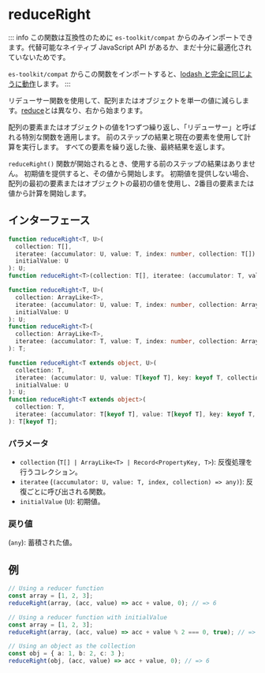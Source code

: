# reduceRight

::: info
この関数は互換性のために `es-toolkit/compat` からのみインポートできます。代替可能なネイティブ JavaScript API があるか、まだ十分に最適化されていないためです。

`es-toolkit/compat` からこの関数をインポートすると、[lodash と完全に同じように動作](../../../compatibility.md)します。
:::

リデューサー関数を使用して、配列またはオブジェクトを単一の値に減らします。[reduce](./reduce.md)とは異なり、右から始まります。

配列の要素またはオブジェクトの値を1つずつ繰り返し、「リデューサー」と呼ばれる特別な関数を適用します。
前のステップの結果と現在の要素を使用して計算を実行します。
すべての要素を繰り返した後、最終結果を返します。

`reduceRight()` 関数が開始されるとき、使用する前のステップの結果はありません。
初期値を提供すると、その値から開始します。
初期値を提供しない場合、配列の最初の要素またはオブジェクトの最初の値を使用し、2番目の要素または値から計算を開始します。

## インターフェース

```typescript
function reduceRight<T, U>(
  collection: T[],
  iteratee: (accumulator: U, value: T, index: number, collection: T[]) => U,
  initialValue: U
): U;
function reduceRight<T>(collection: T[], iteratee: (accumulator: T, value: T, index: number, collection: T[]) => T): T;

function reduceRight<T, U>(
  collection: ArrayLike<T>,
  iteratee: (accumulator: U, value: T, index: number, collection: ArrayLike<T>) => U,
  initialValue: U
): U;
function reduceRight<T>(
  collection: ArrayLike<T>,
  iteratee: (accumulator: T, value: T, index: number, collection: ArrayLike<T>) => T
): T;

function reduceRight<T extends object, U>(
  collection: T,
  iteratee: (accumulator: U, value: T[keyof T], key: keyof T, collection: T) => U,
  initialValue: U
): U;
function reduceRight<T extends object>(
  collection: T,
  iteratee: (accumulator: T[keyof T], value: T[keyof T], key: keyof T, collection: T) => T[keyof T]
): T[keyof T];
```

### パラメータ

- `collection` (`T[] | ArrayLike<T> | Record<PropertyKey, T>`): 反復処理を行うコレクション。
- `iteratee` (`(accumulator: U, value: T, index, collection) => any)`): 反復ごとに呼び出される関数。
- `initialValue` (`U`): 初期値。

### 戻り値

(`any`): 蓄積された値。

## 例

```typescript
// Using a reducer function
const array = [1, 2, 3];
reduceRight(array, (acc, value) => acc + value, 0); // => 6

// Using a reducer function with initialValue
const array = [1, 2, 3];
reduceRight(array, (acc, value) => acc + value % 2 === 0, true); // => false

// Using an object as the collection
const obj = { a: 1, b: 2, c: 3 };
reduceRight(obj, (acc, value) => acc + value, 0); // => 6
```
